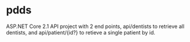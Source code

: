 # pdds
ASP.NET Core 2.1 API project with 2 end points, api/dentists to retrieve all dentists, and api/patient/{id?} to retieve a single patient by id.
